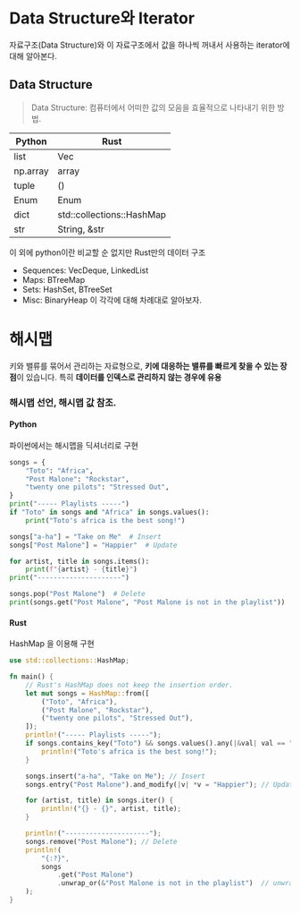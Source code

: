# Data Structure와 Iterator
자료구조(Data Structure)와 이 자료구조에서 값을 하나씩 꺼내서 사용하는 iterator에 대해 알아본다. 
## Data Structure
> Data Structure: 컴퓨터에서 어떠한 값의 모음을 효율적으로 나타내기 위한 방법.

|Python|Rust|
|---|---|
|list|Vec|
|np.array|array|
|tuple|()|
|Enum|Enum|
|dict|std::collections::HashMap|
|str|String, &str|
이 외에 python이란 비교할 순 없지만 Rust만의 데이터 구조
- Sequences: VecDeque, LinkedList
- Maps: BTreeMap
- Sets: HashSet, BTreeSet
- Misc: BinaryHeap
이 각각에 대해 차례대로 알아보자. 

# 해시맵
키와 밸류를 묶어서 관리하는 자료형으로, **키에 대응하는 밸류를 빠르게 찾을 수 있는 장점**이 있습니다. 특히 **데이터를 인덱스로 관리하지 않는 경우에 유용**

### 해시맵 선언, 해시맵 값 참조. 
#### Python
파이썬에서는 해시맵을 딕셔너리로 구현
```python
songs = {
    "Toto": "Africa",
    "Post Malone": "Rockstar",
    "twenty one pilots": "Stressed Out",
}
print("----- Playlists -----")
if "Toto" in songs and "Africa" in songs.values():
    print("Toto's africa is the best song!")

songs["a-ha"] = "Take on Me"  # Insert
songs["Post Malone"] = "Happier"  # Update

for artist, title in songs.items():
    print(f"{artist} - {title}")
print("---------------------")

songs.pop("Post Malone")  # Delete
print(songs.get("Post Malone", "Post Malone is not in the playlist"))
```

#### Rust
HashMap 을 이용해 구현
```rust
use std::collections::HashMap;

fn main() {
    // Rust's HashMap does not keep the insertion order.
    let mut songs = HashMap::from([
        ("Toto", "Africa"),
        ("Post Malone", "Rockstar"),
        ("twenty one pilots", "Stressed Out"),
    ]);
    println!("----- Playlists -----");
    if songs.contains_key("Toto") && songs.values().any(|&val| val == "Africa") {
        println!("Toto's africa is the best song!");
    }

    songs.insert("a-ha", "Take on Me"); // Insert
    songs.entry("Post Malone").and_modify(|v| *v = "Happier"); // Update

    for (artist, title) in songs.iter() {
        println!("{} - {}", artist, title);
    }

    println!("---------------------");
    songs.remove("Post Malone"); // Delete
    println!(
        "{:?}",
        songs
            .get("Post Malone")
            .unwrap_or(&"Post Malone is not in the playlist")  // unwrap_or(&...) 는 앞의 코드가 에러를 발생시켰을 때 처리하는 방법으로, 자세한 문법은 에러 처리를 배울 때 다룸. 
    );
}
```